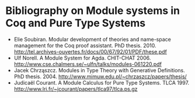 Bibliography on Module systems in Coq and Pure Type Systems
===========================================================

-   Elie Soubiran. Modular development of theories and name-space management for the Coq proof assistant. PhD thesis. 2010. <http://tel.archives-ouvertes.fr/docs/00/67/92/01/PDF/these.pdf>
-   Ulf Norell. A Module System for Agda. CHIT-CHAT 2006. <http://www.cse.chalmers.se/~ulfn/talks/modules-061220.pdf>
-   Jacek Chrząszcz. Modules in Type Theory with Generative Definitions. PhD thesis. 2004. <http://www.mimuw.edu.pl/~chrzaszcz/papers/thesis/>
-   Judicaël Courant. A Module Calculus for Pure Type Systems. TLCA 1997. <http://www.lri.fr/~jcourant/papers/tlca97/tlca.ps.gz>

